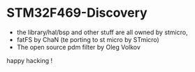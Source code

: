 # STM32F469-Discovery

- the library/hal/bsp and other stuff are all owned by stmicro, 
- fatFS by ChaN (te porting to st micro by STmicro)
- The open source pdm filter by Oleg Volkov

happy hacking !

